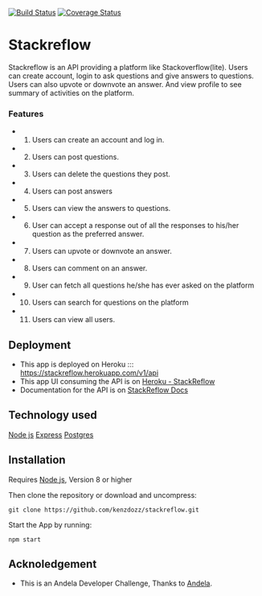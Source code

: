 [![Build Status](https://travis-ci.org/kenzdozz/stackreflow.svg?branch=master)](https://travis-ci.org/kenzdozz/stackreflow) [![Coverage Status](https://coveralls.io/repos/github/kenzdozz/stackreflow/badge.svg?branch=develop)](https://coveralls.io/github/kenzdozz/stackreflow?branch=develop)

# Stackreflow

Stackreflow is an API providing a platform like Stackoverflow(lite). 
Users can create account, login to ask questions and give answers to questions.
Users can also upvote or downvote an answer. 
And view profile to see summary of activities on the platform.

### Features
* 1. Users can create an account and log in.
* 2. Users can post questions.
* 3. Users can delete the questions they post.
* 4. Users can post answers
* 5. Users can view the answers to questions.
* 6. User can accept a response out of all the responses to his/her question as the preferred answer.
* 7. Users can upvote or downvote an answer.
* 8. Users can comment on an answer.
* 9. User can fetch all questions he/she has ever asked on the platform
* 10. Users can search for questions on the platform
* 11. Users can view all users.

## Deployment
* This app is deployed on Heroku ::: https://stackreflow.herokuapp.com/v1/api
* This app UI consuming the API is on [Heroku - StackReflow](https://stackreflow.herokuapp.com)
* Documentation for the API is on [StackReflow Docs](https://stackreflow.herokuapp.com)

## Technology used
[Node js](https://nodejs.org/en/)
[Express](https://expressjs.com/)
[Postgres](https://www.postgresql.org)

## Installation
Requires [Node js](https://nodejs.org/en/), Version 8 or higher

Then clone the repository or download and uncompress:

`git clone https://github.com/kenzdozz/stackreflow.git`

Start the App by running:

`npm start`

## Acknoledgement
* This is an Andela Developer Challenge, Thanks to [Andela](https://andela.com).
